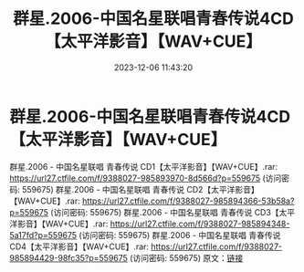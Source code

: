 ﻿---
title: 群星.2006-中国名星联唱青春传说4CD【太平洋影音】【WAV+CUE】
date: 2023-12-06 11:43:20
categories: WAV车载音乐、镜像
tags: 华语中文
---
# 群星.2006-中国名星联唱青春传说4CD【太平洋影音】【WAV+CUE】

群星.2006 - 中国名星联唱 青春传说 CD1【太平洋影音】【WAV+CUE】.rar: https://url27.ctfile.com/f/9388027-985893970-8d566d?p=559675
(访问密码: 559675)
群星.2006 - 中国名星联唱 青春传说 CD2【太平洋影音】【WAV+CUE】.rar: https://url27.ctfile.com/f/9388027-985894366-53b58a?p=559675
(访问密码: 559675)
群星.2006 - 中国名星联唱 青春传说 CD3【太平洋影音】【WAV+CUE】.rar: https://url27.ctfile.com/f/9388027-985894348-5a17fd?p=559675
(访问密码: 559675)
群星.2006 - 中国名星联唱 青春传说 CD4【太平洋影音】【WAV+CUE】.rar: https://url27.ctfile.com/f/9388027-985894429-98fc35?p=559675
(访问密码: 559675)
原文：[链接](https://blog.sina.com.cn/s/blog_1647c7e76010313w4.html)